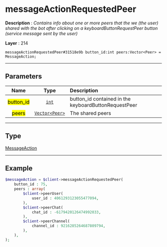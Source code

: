 # messageActionRequestedPeer

**Description** : *Contains info about one or more peers that the we \(the user\) shared with the bot after clicking on a keyboardButtonRequestPeer button \(service message sent by the user\)*

**Layer** : 214

```tl
messageActionRequestedPeer#31518e9b button_id:int peers:Vector<Peer> = MessageAction;
```

---

## Parameters

| Name | Type | Description |
| :---: | :---: | :--- |
| <mark>button_id</mark> | [`int`](type/int) | button_id contained in the keyboardButtonRequestPeer |
| <mark>peers</mark> | [`Vector<Peer>`](type/Peer) | The shared peers |

---

## Type

[MessageAction](type/MessageAction)

---

## Example

```php
$messageAction = $client->messageActionRequestedPeer(
	button_id : 75,
	peers : array(
		$client->peerUser(
			user_id : 4061293123055477094,
		),
		$client->peerChat(
			chat_id : -6179420126474992033,
		),
		$client->peerChannel(
			channel_id : 9216285264687809794,
		),
	),
);
```